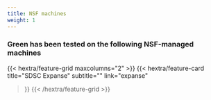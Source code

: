 ```yaml
---
title: NSF machines
weight: 1
---
```


### Green has been tested on the following NSF-managed machines

{{< hextra/feature-grid maxcolumns="2" >}}
  {{< hextra/feature-card
    title="SDSC Expanse"
    subtitle=""
    link="expanse"
  >}}
{{< /hextra/feature-grid >}}
